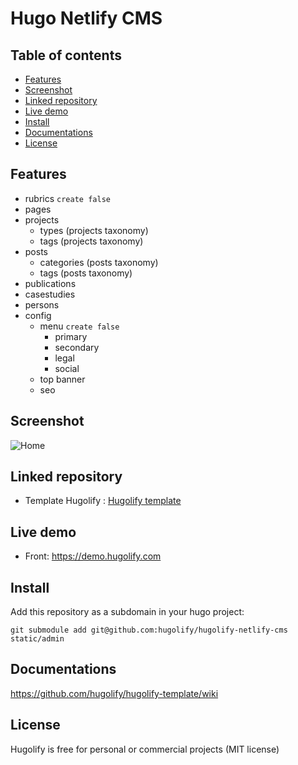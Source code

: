 # Hugo Netlify CMS

## Table of contents

- [Features](#features)
- [Screenshot](#screenshot)
- [Linked repository](#linked-repository)
- [Live demo](#live-demo)
- [Install](#install)
- [Documentations](#documentations)
- [License](#license)


## Features
- rubrics `create false`
- pages
- projects
  - types (projects taxonomy)
  - tags (projects taxonomy)
- posts
  - categories (posts taxonomy)
  - tags (posts taxonomy)
- publications
- casestudies
- persons
- config
  - menu `create false`
    - primary
    - secondary
    - legal
    - social
  - top banner
  - seo

## Screenshot
![Home](https://user-images.githubusercontent.com/4457294/207929597-f0d02e09-d2ee-44ca-8c65-efad0293356b.png)

## Linked repository
* Template Hugolify : [Hugolify template](https://github.com/hugolify/hugolify-template)

## Live demo
- Front: https://demo.hugolify.com

## Install
Add this repository as a subdomain in your hugo project:
```
git submodule add git@github.com:hugolify/hugolify-netlify-cms static/admin
```

## Documentations
https://github.com/hugolify/hugolify-template/wiki

## License
Hugolify is free for personal or commercial projects (MIT license)
